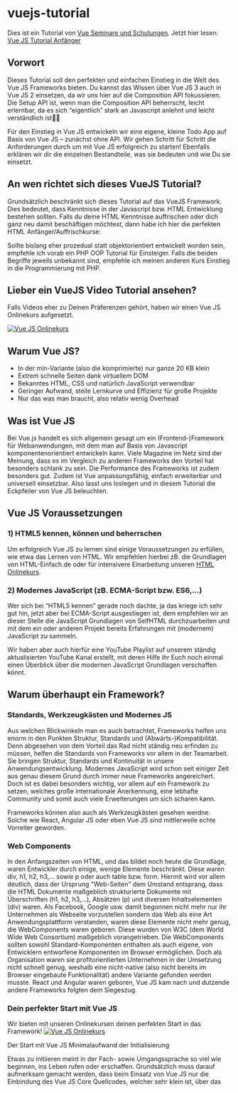 # vuejs-tutorial
Dies ist ein Tutorial von [Vue Seminare und Schulungen](https://www.vuejs-seminar.de/).
Jetzt hier lesen: [Vue JS Tutorial Anfänger](https://www.vuejs-seminar.de/vuejs-tutorial-anfaenger/)

## Vorwort
Dieses Tutorial soll den perfekten und einfachen Einstieg in die Welt des Vue JS Frameworks bieten. Du kannst das Wissen über Vue JS 3 auch in Vue JS 2 einsetzen, da wir uns hier auf die Composition API fokussieren. Die Setup API ist, wenn man die Composition API beherrscht, leicht erlernbar, da es sich “eigentlich” stark an Javascript anlehnt und leicht verständlich ist👍🏽

Für den Einstieg in Vue JS entwickeln wir eine eigene, kleine Todo App auf Basis von Vue JS – zunächst ohne API. Wir gehen Schritt für Schritt die Anforderungen durch um mit Vue JS erfolgreich zu starten! Ebenfalls erklären wir dir die einzelnen Bestandteile, was sie bedeuten und wie Du sie einsetzt.

## An wen richtet sich dieses VueJS Tutorial?
Grundsätzlich beschränkt sich dieses Tutorial auf das VueJS Framework. Dies bedeutet, dass Kenntnisse in der Javascript bzw. HTML Entwicklung bestehen sollten. Falls du deine HTML Kenntnisse auffrischen oder dich ganz neu damit beschäftigen möchtest, dann habe ich hier die perfekten HTML Anfänger/Auffrischkurse:

Sollte bislang eher prozedual statt objektorientiert entwickelt worden sein, empfehle ich vorab ein PHP OOP Tutorial für Einsteiger. Falls die beiden Begriffe jeweils unbekannt sind, empfehle ich meinen anderen Kurs Einstieg in die Programmierung mit PHP.

## Lieber ein VueJS Video Tutorial ansehen?
Falls Videos eher zu Deinen Präferenzen gehört, haben wir einen Vue JS Onlinekurs aufgesetzt.

[![Vue JS Onlinekurs](https://apprex-live.s3.eu-central-1.amazonaws.com/apprex_71c9344d-8e5c-4e40-98db-ffc171a95d6c/113/vue3.jpg)](https://www.codercampus.de/courses/vue-js-online-kurs/?utm_source=app_wordpress&cam=VJS.de_Blog/)

## Warum Vue JS?
- In der min-Variante (also die komprimierte) nur ganze 20 KB klein
- Extrem schnelle Seiten dank virtuellem DOM
- Bekanntes HTML, CSS und natürlich JavaScript verwendbar
- Geringer Aufwand, steile Lernkurve und Effizienz für große Projekte
- Nur das was man braucht, also relativ wenig Overhead

## Was ist Vue JS
Bei Vue.js handelt es sich allgemein gesagt um ein (Frontend-)Framework für Webanwendungen, mit dem man auf Basis von Javascript komponentenorientiert entwickeln kann. Viele Magazine im Netz sind der Meinung, dass es im Vergleich zu anderen Frameworks den Vorteil hat besonders schlank zu sein. Die Performance des Frameworks ist zudem besonders gut. Zudem ist Vue anpassungsfähig, einfach erweiterbar und universell einsetzbar. Also lasst uns loslegen und in diesem Tutorial die Eckpfeiler von Vue JS beleuchten.

## Vue JS Voraussetzungen
### 1) HTML5 kennen, können und beherrschen
Um erfolgreich Vue JS zu lernen sind einige Voraussetzungen zu erfüllen, wie etwa das Lernen von HTML. Wir empfehlen hierbei zB. die Grundlagen von HTML-Einfach.de oder für intensivere Einarbeitung unseren [HTML Onlinekurs](https://www.codercampus.de/courses/html-lernen-onlinekurs?ref=vjs).

### 2) Modernes JavaScript (zB. ECMA-Script bzw. ES6,…)
Wer sich bei “HTML5 kennen” gerade noch dachte, ja das kriege ich sehr gut hin, jetzt aber bei ECMA-Script ausgestiegen ist, dem empfehlen wir an dieser Stelle die JavaScript Grundlagen von SelfHTML durchzuarbeiten und mit dem ein oder anderen Projekt bereits Erfahrungen mit (modernem) JavaScript zu sammeln.

Wir haben aber auch hierfür eine YouTube Playlist auf unserem ständig aktualisierten YouTube Kanal erstellt, mit deren Hilfe ihr Euch noch einmal einen Überblick über die modernen JavaScript Grundlagen verschaffen könnt.

## Warum überhaupt ein Framework?
### Standards, Werkzeugkästen und Modernes JS

Aus welchen Blickwinkeln man es auch betrachtet, Frameworks helfen uns enorm in den Punkten Struktur, Standards und (Abwärts-)Kompatibilität. Denn abgesehen von dem Vorteil das Rad nicht ständig neu erfinden zu müssen, helfen die Standards von Frameworks vor allem in der Teamarbeit. Sie bringen Struktur, Standards und Kontinuität in unsere Anwendungsentwicklung. Modernes JavaScript wird schon seit einiger Zeit aus genau diesem Grund durch immer neue Frameworks angereichert. Doch ist es dabei besonders wichtig, vor allem auf ein Framework zu setzen, welches große internationale Anerkennung, eine lebhafte Community und somit auch viele Erweiterungen um sich scharen kann.

Frameworks können also auch als Werkzeugkästen gesehen werdne. Solche wie React, Angular JS oder eben Vue JS sind mittlerweile echte Vorreiter geworden.

### Web Components

In den Anfangszeiten von HTML, und das bildet noch heute die Grundlage, waren Entwickler durch einige, wenige Elemente beschränkt. Diese waren div, h1, h2, h3,... sowie p oder auch table bzw. form. Hiermit wird vor allem deutlich, dass der Ursprung "Web-Seiten" dem Umstand entsprang, dass die HTML Dokumente maßgeblich strukturierte Dokumente mit Überschriften (h1, h2, h3,...), Absätzen (p) und diversen Inhaltselementen (div) waren. Als Facebook, Google usw. damit begonnen nicht mehr nur ihr Unternehmen als Webseite vorzustellen sondern das Web als eine Art Anwendungsplattform verstanden, waren diese Elemente nicht mehr genug, die WebComponents waren geboren. Diese wurden von W3C (dem World Wide Web Consortium) maßgeblich vorangetrieben. Die WebComponents sollten sowohl Standard-Komponenten enthalten als auch eigene, von Entwicklern entworfene Komponenten im Browser ermöglichen. Doch als Organisation waren sie profitorientierten Unternehmen in der Umsetzung nicht schnell genug, weshalb eine nicht-native (also nicht bereits im Browser eingebaute Funktionalität) andere Variante gefunden werden musste. React und Angular waren geboren, Vue JS kam nach und dutzende andere Frameworks folgten dem Siegeszug.

### Dein perfekter Start mit Vue JS

Wir bieten mit unseren Onlinekursen deinen perfekten Start in das Framework!
[![Vue JS Onlinekurs](https://apprex-live.s3.eu-central-1.amazonaws.com/apprex_71c9344d-8e5c-4e40-98db-ffc171a95d6c/113/vue3.jpg)](https://www.codercampus.de/courses/vue-js-online-kurs/?utm_source=app_wordpress&cam=VJS.de_Blog/)

Der Start mit Vue JS
Minimalaufwand der Initialisierung

Etwas zu initiieren meint in der Fach- sowie Umgangssprache so viel wie beginnen, ins Leben rufen oder erschaffen.
Grundsätzlich muss darauf aufmerksam gemacht werden, dass beim Einsatz von Vue JS nur die Einbindung des Vue JS Core Quellcodes, welcher sehr klein ist, über das <script>-Tag notwendig ist. Anschließend muss initialisiert werden. Dies erfolgt aber durch die Einbindung von unserer app.js, worin die Anweisung `mount(#app)` steckt.

Nun sind wir startklar für den ersten Inhalt unserer Anwendung.

## Erstes Projekt erstellen

Kläre bitte, ob "Node JS" und "npm" auf deinem Rechner installiert sind, indem Du "node" und "npm" in die Kommandozeile eingibst. Dann können wir den npm Init Befehl für Vue JS ausführen, der dir alle wichtigen Bestandteile von Vue JS installiert.

Jetzt weiterlesen: [Vue JS Tutorial Anfänger](https://www.vuejs-seminar.de/vuejs-tutorial-anfaenger/)